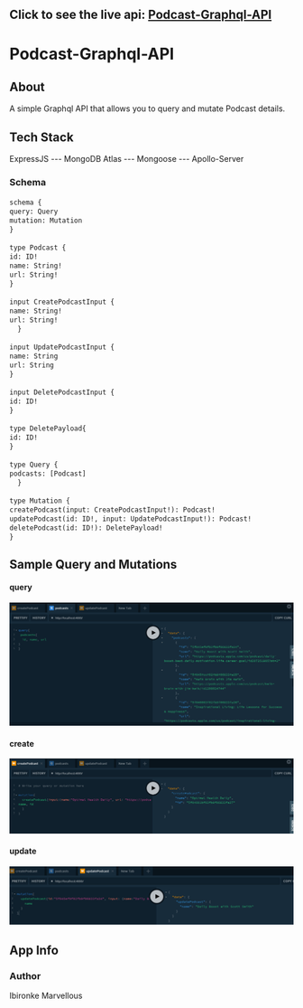 ## Click to see the live api:  [Podcast-Graphql-API](https://marvel-graphql-podcast.herokuapp.com/)

# Podcast-Graphql-API

## About
A simple Graphql API that allows you to query and mutate Podcast details.

## Tech Stack
ExpressJS --- MongoDB Atlas --- Mongoose --- Apollo-Server

### Schema 
    schema {
    query: Query
    mutation: Mutation
    }
    
    type Podcast {
    id: ID!
    name: String!
    url: String!
    }

    input CreatePodcastInput {
    name: String!
    url: String!
      }

    input UpdatePodcastInput {
    name: String
    url: String
    }

    input DeletePodcastInput {
    id: ID!
    }

    type DeletePayload{
    id: ID!
    }

    type Query {
    podcasts: [Podcast]
      }

    type Mutation {
    createPodcast(input: CreatePodcastInput!): Podcast!
    updatePodcast(id: ID!, input: UpdatePodcastInput!): Podcast!
    deletePodcast(id: ID!): DeletePayload!
    }
    
## Sample Query and Mutations

####  query
<img src="demo/query.png">

#### create
<img src="demo/create.png">

####  update
<img src="demo/update.png">




## App Info

### Author
Ibironke Marvellous
